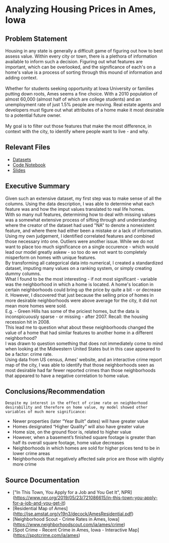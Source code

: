 # Analyzing Housing Prices in Ames, Iowa

## Problem Statement
  Housing in any state is generally a difficult game of figuring out how to best assess value. Within every city or town, there is a plethora of information available to inform such a decision. Figuring out what features are important, which can be overlooked, and the significance of each's on a home's value is a process of sorting through this mound of information and adding context.    
  <br>
  Whether for students seeking opportunity at Iowa University or families putting down roots, Ames seems a fine choice.
With a 2010 population of almost 60,000 (almost half of which are college students) and an unemployment rate of just 1.5% people are moving.
Real estate agents and developers must figure out what attributes of a home make it most desirable to a potential future owner.    
<br>
My goal is to filter out those features that make the most difference, in context with the city, to identify where people want to live - and why.    

## Relevant Files
* [Datasets](https://git.generalassemb.ly/Rose-TesorieroMontoya/project_2/tree/master/datasets)
* [Code Notebook](https://git.generalassemb.ly/Rose-TesorieroMontoya/project_2/tree/master/code)
* [Slides](https://docs.google.com/presentation/d/1MM3tVLN0oCN3TYF456SoIycP0dxYaI6Xppbsx8q8hGM/edit?usp=sharing)    

## Executive Summary
  Given such an extensive dataset, my first step was to make sense of all the columns. Using the data description, I was able to determine what each feature was and how the imput values translated to real life homes.<br>
  With so many null features, determining how to deal with missing values was a somewhat extensive process of sifting through and understanding where the creator of the dataset had used "NA" to denote a nonexistent feature, and where there had either been a mistake or a lack of information.<br>
  Using my own judgement, I identified correlated features and combined those necessary into one. Outliers were another issue. While we do not want to place too much significance on a single occurence - which would lead our model greatly askew - so too do we not want to completely misperform on homes with unique features.    
  By transforming all categorical data into numerical, I created a standardized dataset, imputing many values on a ranking system, or simply creating dummy columns.    
  What I found to be the most interesting - if not most significant - variable was the neighborhood in which a home is located. A home's location in certain neighborhoods could bring up the price by quite a bit - or decrease it. However, I discovered that just because the selling price of homes in more desirable neighborhoods were above average for the city, it did not mean more homes were sold. <br> 
  E.g. - Green Hills has some of the priciest homes, but the data is inconspicuously sparse - or missing - after 2007. Recall: the housing recession hit in 2008.    
  This lead me to question what about these neighborhoods changed the value of a home that had similar features to another home in a different neighborhood?<br>
  I was drawn to question something that does not immediately come to mind when looking at the Midwestern United States but in this case appeared to be a factor: crime rate.<br>
  Using data from US census, Ames' website, and an interactive crime report map of the city, I was able to identify that those neighborhoods seen as most desirable had far fewer reported crimes than those neighborhoods that appeared to have a negative correlation to home value.     
  
  ## Conclusions/Recommendation
    Despite my interest in the effect of crime rate on neighborhood desirability and therefore on home value, my model showed other variables of much more significance:    
    
* Newer properties (later “Year Built” dates) will have greater value
* Homes designated “Higher Quality” will also have greater value
* Home size, on the ground floor is, related to higher value
* However, when a basement’s finished square footage is greater than half its overall square footage, home value decreases
* Neighborhoods in which homes are sold for higher prices tend to be in lower crime areas
* Neighborhoods that negatively affected sale price are those with slightly more crime    

## Source Documentation

* ["In This Town, You Apply for a Job and You Get It", NPR] (https://www.npr.org/2019/05/23/721086615/in-this-town-you-apply-for-a-job-and-you-get-it)
* [Residential Map of Ames] (http://jse.amstat.org/v19n3/decock/AmesResidential.pdf)
* [Neighborhood Scout - Crime Rates in Ames, Iowa] (https://www.neighborhoodscout.com/ia/ames/crime)
* [Spot Crime - Recent Crime in Ames, Iowa - Interactive Map] (https://spotcrime.com/ia/ames)

  
 

